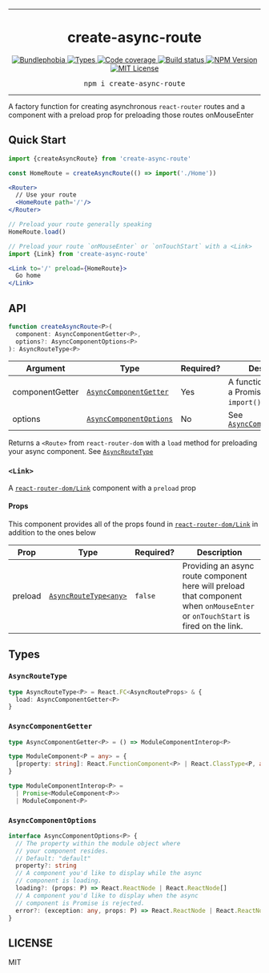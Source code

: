 <hr>
<div align="center">
  <h1 align="center">
    create-async-route
  </h1>
</div>

<p align="center">
  <a href="https://bundlephobia.com/result?p=create-async-route">
    <img alt="Bundlephobia" src="https://img.shields.io/bundlephobia/minzip/create-async-route?style=for-the-badge&labelColor=24292e">
  </a>
  <a aria-label="Types" href="https://www.npmjs.com/package/create-async-route">
    <img alt="Types" src="https://img.shields.io/npm/types/create-async-route?style=for-the-badge&labelColor=24292e">
  </a>
  <a aria-label="Code coverage report" href="https://codecov.io/gh/jaredLunde/create-async-route">
    <img alt="Code coverage" src="https://img.shields.io/codecov/c/gh/jaredLunde/create-async-route?style=for-the-badge&labelColor=24292e">
  </a>
  <a aria-label="Build status" href="https://travis-ci.com/jaredLunde/create-async-route">
    <img alt="Build status" src="https://img.shields.io/travis/com/jaredLunde/create-async-route?style=for-the-badge&labelColor=24292e">
  </a>
  <a aria-label="NPM version" href="https://www.npmjs.com/package/create-async-route">
    <img alt="NPM Version" src="https://img.shields.io/npm/v/create-async-route?style=for-the-badge&labelColor=24292e">
  </a>
  <a aria-label="License" href="https://jaredlunde.mit-license.org/">
    <img alt="MIT License" src="https://img.shields.io/npm/l/create-async-route?style=for-the-badge&labelColor=24292e">
  </a>
</p>

<pre align="center">npm i create-async-route</pre>
<hr>

A factory function for creating asynchronous `react-router` routes and a <Link> component with a preload prop for preloading those routes onMouseEnter

## Quick Start

```jsx harmony
import {createAsyncRoute} from 'create-async-route'

const HomeRoute = createAsyncRoute(() => import('./Home'))

<Router>
  // Use your route
  <HomeRoute path='/'/>
</Router>

// Preload your route generally speaking
HomeRoute.load()

// Preload your route `onMouseEnter` or `onTouchStart` with a <Link>
import {Link} from 'create-async-route'

<Link to='/' preload={HomeRoute}>
  Go home
</Link>
```

## API

```typescript
function createAsyncRoute<P>(
  component: AsyncComponentGetter<P>,
  options?: AsyncComponentOptions<P>
): AsyncRouteType<P>
```

| Argument        | Type                                              | Required? | Description                                                   |
| --------------- | ------------------------------------------------- | --------- | ------------------------------------------------------------- |
| componentGetter | [`AsyncComponentGetter`](#asynccomponentgetter)   | Yes       | A function that returns a Promise e.g. an `import()` function |
| options         | [`AsyncComponentOptions`](#asynccomponentoptions) | No        | See [`AsyncComponentOptions`](#asynccomponentoptions)         |

Returns a `<Route>` from `react-router-dom` with a `load` method for
preloading your async component. See [`AsyncRouteType`](#asyncroutetype)

### `<Link>`

A [`react-router-dom/Link`](https://reacttraining.com/react-router/web/api/Link) component with a `preload` prop

#### Props

This component provides all of the props found in [`react-router-dom/Link`](https://reacttraining.com/react-router/web/api/Link) in addition to the ones below

| Prop    | Type                                     | Required? | Description                                                                                                                     |
| ------- | ---------------------------------------- | --------- | ------------------------------------------------------------------------------------------------------------------------------- |
| preload | [`AsyncRouteType<any>`](#asyncroutetype) | `false`   | Providing an async route component here will preload that component when `onMouseEnter` or `onTouchStart` is fired on the link. |

## Types

### `AsyncRouteType`

```typescript
type AsyncRouteType<P> = React.FC<AsyncRouteProps> & {
  load: AsyncComponentGetter<P>
}
```

### `AsyncComponentGetter`

```typescript
type AsyncComponentGetter<P> = () => ModuleComponentInterop<P>

type ModuleComponent<P = any> = {
  [property: string]: React.FunctionComponent<P> | React.ClassType<P, any, any>
}

type ModuleComponentInterop<P> =
  | Promise<ModuleComponent<P>>
  | ModuleComponent<P>
```

### `AsyncComponentOptions`

```typescript
interface AsyncComponentOptions<P> {
  // The property within the module object where
  // your component resides.
  // Default: "default"
  property?: string
  // A component you'd like to display while the async
  // component is loading.
  loading?: (props: P) => React.ReactNode | React.ReactNode[]
  // A component you'd like to display when the async
  // component is Promise is rejected.
  error?: (exception: any, props: P) => React.ReactNode | React.ReactNode[]
}
```

## LICENSE

MIT
